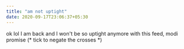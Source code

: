 ```yaml
---
title: "am not uptight"
date: 2020-09-17T23:06:37+05:30
---
```


ok lol I am back and I won't be so uptight anymore with this feed, modi promise (* tick to negate the crosses *)
